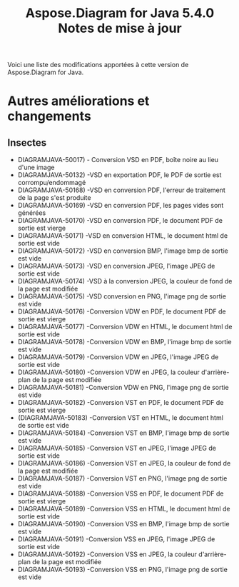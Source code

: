 ﻿---
title: Aspose.Diagram for Java 5.4.0 Notes de mise à jour
type: docs
weight: 60
url: /fr/java/aspose-diagram-for-java-5-4-0-release-notes/
---
Voici une liste des modifications apportées à cette version de Aspose.Diagram for Java.
# **Autres améliorations et changements**
## **Insectes**
- DIAGRAMJAVA-50017) - Conversion VSD en PDF, boîte noire au lieu d'une image
- DIAGRAMJAVA-50132) -VSD en exportation PDF, le PDF de sortie est corrompu/endommagé
- DIAGRAMJAVA-50168) -VSD en conversion PDF, l'erreur de traitement de la page s'est produite
- DIAGRAMJAVA-50169) -VSD en conversion PDF, les pages vides sont générées
- DIAGRAMJAVA-50170) -VSD en conversion PDF, le document PDF de sortie est vierge
- DIAGRAMJAVA-50171) -VSD en conversion HTML, le document html de sortie est vide
- DIAGRAMJAVA-50172) -VSD en conversion BMP, l'image bmp de sortie est vide
- DIAGRAMJAVA-50173) -VSD en conversion JPEG, l'image JPEG de sortie est vide
- DIAGRAMJAVA-50174) -VSD à la conversion JPEG, la couleur de fond de la page est modifiée
- DIAGRAMJAVA-50175) -VSD conversion en PNG, l'image png de sortie est vide
- DIAGRAMJAVA-50176) -Conversion VDW en PDF, le document PDF de sortie est vierge
- DIAGRAMJAVA-50177) -Conversion VDW en HTML, le document html de sortie est vide
- DIAGRAMJAVA-50178) -Conversion VDW en BMP, l'image bmp de sortie est vide
- DIAGRAMJAVA-50179) -Conversion VDW en JPEG, l'image JPEG de sortie est vide
- DIAGRAMJAVA-50180) -Conversion VDW en JPEG, la couleur d'arrière-plan de la page est modifiée
- DIAGRAMJAVA-50181) -Conversion VDW en PNG, l'image png de sortie est vide
- DIAGRAMJAVA-50182) -Conversion VST en PDF, le document PDF de sortie est vierge
- (DIAGRAMJAVA-50183) -Conversion VST en HTML, le document html de sortie est vide
- DIAGRAMJAVA-50184) -Conversion VST en BMP, l'image bmp de sortie est vide
- DIAGRAMJAVA-50185) -Conversion VST en JPEG, l'image JPEG de sortie est vide
- DIAGRAMJAVA-50186) -Conversion VST en JPEG, la couleur de fond de la page est modifiée
- DIAGRAMJAVA-50187) -Conversion VST en PNG, l'image png de sortie est vide
- DIAGRAMJAVA-50188) -Conversion VSS en PDF, le document PDF de sortie est vierge
- DIAGRAMJAVA-50189) -Conversion VSS en HTML, le document html de sortie est vide
- DIAGRAMJAVA-50190) -Conversion VSS en BMP, l'image bmp de sortie est vide
- DIAGRAMJAVA-50191) -Conversion VSS en JPEG, l'image JPEG de sortie est vide
- DIAGRAMJAVA-50192) -Conversion VSS en JPEG, la couleur d'arrière-plan de la page est modifiée
- DIAGRAMJAVA-50193) -Conversion VSS en PNG, l'image png de sortie est vide
